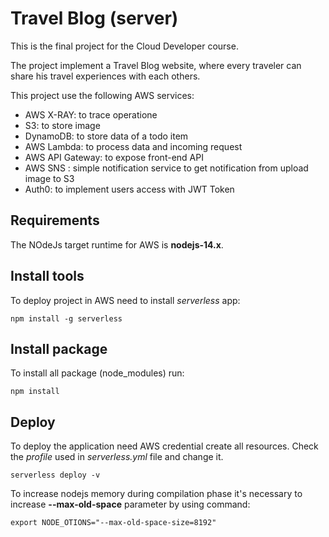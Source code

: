 # Travel Blog (server)
This is the final project for the Cloud Developer course.

The project implement a Travel Blog website, 
where every traveler can share his travel experiences with each others.

This project use the following AWS services:
- AWS X-RAY: to trace operatione
- S3: to store image
- DynamoDB: to store data of a todo item
- AWS Lambda: to process data and incoming request
- AWS API Gateway: to expose front-end API
- AWS SNS : simple notification service to get notification from upload image to S3
- Auth0: to implement users access with JWT Token

## Requirements
The NOdeJs target runtime for AWS is **nodejs-14.x**.

## Install tools
To deploy project in AWS  need to install _serverless_ app:

``
npm install -g serverless
``

## Install package
To install all package (node_modules) run:

``
npm install
``

## Deploy
To deploy the application need AWS credential create all resources.
Check the _profile_ used in _serverless.yml_ file and change it.

``
serverless deploy -v
``

To increase nodejs memory during compilation phase it's necessary to increase **--max-old-space** parameter by using command:

``
export NODE_OTIONS="--max-old-space-size=8192"
``


